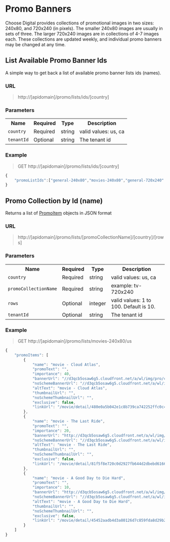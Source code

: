 # Promo Banners

Choose Digital provides collections of promotional images in two sizes: 240x80, and 720x240 (in pixels). The smaller 240x80 images are usually in sets of three. The larger 720x240 images are in collections of 4-7 images each. These collections are updated weekly, and individual promo banners may be changed at any time.


## List Available Promo Banner Ids

A simple way to get back a list of available promo banner lists ids (names).

### URL 
> http://[apidomain]/promo/lists/ids/[country]

### Parameters

<table>
    <tr>
        <th>Name</th>
        <th>Required</th>
        <th>Type</th>
        <th>Description</th>
    </tr>
    <tr>
        <td><code>country</code></td>
        <td>Required</td>
        <td>string</td>
        <td>valid values: us, ca</td>
    </tr>
    <tr>
        <td><code>tenantId</code></td>
        <td>Optional</td>
        <td>string</td>
        <td>The tenant id</td>
    </tr>
</table>

### Example

> GET http://[apidomain]/promo/lists/ids/[country]
```js
{
    "promoListIds":["general-240x80","movies-240x80","general-720x240"...
}
```

## Promo Collection by Id (name)
Returns a list of [PromoItem](/objects.md#promoitem) objects in JSON format

### URL 
> http://[apidomain]/promo/lists/[promoCollectionName]/[country]/[rows]

### Parameters

<table>
    <tr>
        <th>Name</th>
        <th>Required</th>
        <th>Type</th>
        <th>Description</th>
    </tr>
    <tr>
        <td><code>country</code></td>
        <td>Required</td>
        <td>string</td>
        <td>valid values: us, ca</td>
    </tr>
    <tr>
        <td><code>promoCollectionName</code></td>
        <td>Required</td>
        <td>string</td>
        <td>example: tv-720x240</td>
    </tr>
    <tr>
        <td><code>rows</code></td>
        <td>Optional</td>
        <td>integer</td>
        <td>valid values: 1 to 100. Default is 10.</td>
    </tr>
    <tr>
        <td><code>tenantId</code></td>
        <td>Optional</td>
        <td>string</td>
        <td>The tenant id</td>
    </tr>
</table>

### Example

> GET http://[apidomain]/promo/lists/movies-240x80/us
```js
{
	"promoItems": [
		{
			"name": "movie - Cloud Atlas",
			"promoText": "",
			"importance": 40,
			"bannerUrl": "//d3qcb5osaw6g5.cloudfront.net/a/wl/img/pro/cloud_atlas_mo_240x80.jpg",
			"noSchemeBannerUrl": "//d3qcb5osaw6g5.cloudfront.net/a/wl/img/pro/cloud_atlas_mo_240x80.jpg",
			"altText": "movie - Cloud Atlas",
			"thumbnailUrl": "",
			"noSchemeThumbnailUrl": "",
			"exclusive": false,
			"linkUrl": "/movie/detail/480e0a5b042e1c8b739ca742252ffc0c4d51ef41"
		},
		{
			"name": "movie - The Last Ride",
			"promoText": "",
			"importance": 20,
			"bannerUrl": "http://d3qcb5osaw6g5.cloudfront.net/a/wl/img/pro/last_ride_mo_240x80.jpg",
			"noSchemeBannerUrl": "//d3qcb5osaw6g5.cloudfront.net/a/wl/img/pro/last_ride_mo_240x80.jpg",
			"altText": "movie - The Last Ride",
			"thumbnailUrl": "",
			"noSchemeThumbnailUrl": "",
			"exclusive": false,
			"linkUrl": "/movie/detail/81f5f8e720c0d2927fb644d2dbebd61664de3cb9"
		},
		{
			"name": "movie - A Good Day to Die Hard",
			"promoText": "",
			"importance": 10,
			"bannerUrl": "http://d3qcb5osaw6g5.cloudfront.net/a/wl/img/pro/good_day_to_die_hard_mo_240x80.jpg",
			"noSchemeBannerUrl": "//d3qcb5osaw6g5.cloudfront.net/a/wl/img/pro/good_day_to_die_hard_mo_240x80.jpg",
			"altText": "movie - A Good Day to Die Hard",
			"thumbnailUrl": "",
			"noSchemeThumbnailUrl": "",
			"exclusive": false,
			"linkUrl": "/movie/detail/45452aadb4d3a80126d7c859fda8d29b21ef13df"
		}
	]
}
```
